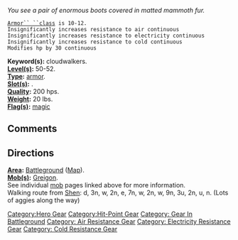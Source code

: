 *You see a pair of enormous boots covered in matted mammoth fur.*

[`Armor`` ``class`](Armor_Class "wikilink")` is 10-12.`  
`Insignificantly increases resistance to air continuous`  
`Insignificantly increases resistance to electricity continuous`  
`Insignificantly increases resistance to cold continuous`  
`Modifies hp by 30 continuous`

**Keyword(s):** cloudwalkers.  
**[Level(s)](Object_Level "wikilink"):** 50-52.  
**[Type](:Category:_Object_Types "wikilink"):**
[armor](:Category:_Armor "wikilink").  
**[Slot(s)](Object_Slots "wikilink"):** <on feet>.  
**[Quality](Object_Quality "wikilink"):** 200 hps.  
**[Weight](Object_Weight "wikilink"):** 20 lbs.  
**[Flag(s)](:Category:_Object_Flags "wikilink"):**
[magic](Magic_Flag "wikilink")  

## Comments

## Directions

**[Area](:Category:_Areas "wikilink"):**
[Battleground](:Category:_Battleground "wikilink")
([Map](Battleground_Map "wikilink")).  
**[Mob(s)](:Category:_Mobs "wikilink"):**
[Greigon](Greigon "wikilink").  
See individual [mob](:Category:_Mobs "wikilink") pages linked above for
more information.  
Walking route from [Shen](Shen "wikilink"): d, 3n, w, 2n, e, 7n, w, 2n,
w, 9n, 3u, 2n, u, n. (Lots of aggies along the way)

[Category:Hero Gear](Category:Hero_Gear "wikilink") [Category:Hit-Point
Gear](Category:Hit-Point_Gear "wikilink") [Category: Gear In
Battleground](Category:_Gear_In_Battleground "wikilink") [Category: Air
Resistance Gear](Category:_Air_Resistance_Gear "wikilink") [Category:
Electricity Resistance
Gear](Category:_Electricity_Resistance_Gear "wikilink") [Category: Cold
Resistance Gear](Category:_Cold_Resistance_Gear "wikilink")
